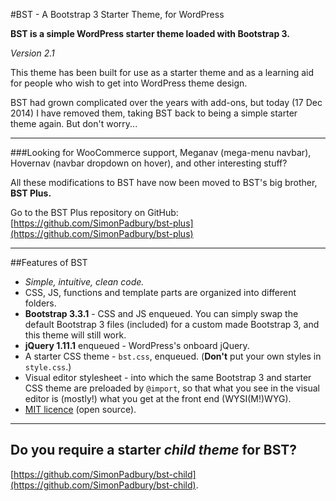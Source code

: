 #BST - A Bootstrap 3 Starter Theme, for WordPress

**BST is a simple WordPress starter theme loaded with Bootstrap 3.**

*Version 2.1*

This theme has been built for use as a starter theme and as a learning aid for people who wish to get into WordPress theme design.

BST had grown complicated over the years with add-ons, but today (17 Dec 2014) I have removed them, taking BST back to being a simple starter theme again. But don't worry...

-----

###Looking for WooCommerce support, Meganav (mega-menu navbar), Hovernav (navbar dropdown on hover), and other interesting stuff?

All these modifications to BST have now been moved to BST's big brother, **BST Plus.**

Go to the BST Plus repository on GitHub: [https://github.com/SimonPadbury/bst-plus](https://github.com/SimonPadbury/bst-plus)

-----

##Features of BST

* *Simple, intuitive, clean code.*
* CSS, JS, functions and template parts are organized into different folders.
* **Bootstrap 3.3.1** - CSS and JS enqueued. You can simply swap the default Bootstrap 3 files (included) for a custom made Bootstrap 3, and this theme will still work.
* **jQuery 1.11.1** enqueued - WordPress's onboard jQuery.
* A starter CSS theme - `bst.css`, enqueued. (**Don't** put your own styles in `style.css`.)
* Visual editor stylesheet - into which the same Bootstrap 3 and starter CSS theme are preloaded by `@import`, so that what you see in the visual editor is (mostly!) what you get at the front end (WYSI(M!)WYG).
* [MIT licence](http://opensource.org/licenses/MIT) (open source).

-----

## Do you require a starter *child theme* for BST? 

[https://github.com/SimonPadbury/bst-child](https://github.com/SimonPadbury/bst-child).
